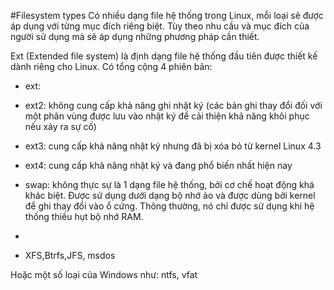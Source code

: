 #Filesystem types
Có nhiều dạng file hệ thống trong Linux, mỗi loại sẽ được áp dụng với từng mục đích riêng biệt. Tùy theo nhu cầu và mục đích của người sử dụng mà sẽ áp dụng những phương pháp cần thiết.

Ext (Extended file system) là định dạng file hệ thống đầu tiên được thiết kế dành riêng cho Linux. Có tổng cộng 4 phiên bản:
- ext:
- ext2: không cung cấp khả năng ghi nhật ký (các bản ghi thay đổi đối với một phân vùng được lưu vào nhật ký để cải thiện khả năng khôi phục nếu xảy ra sự cố)
- ext3: cung cấp khả năng nhật ký nhưng đã bị xóa bỏ từ kernel Linux 4.3
- ext4: cung cấp khả năng nhật ký và đang phổ biến nhất hiện nay

- swap: không thực sự là 1 dạng file hệ thống, bởi cơ chế hoạt động khá khác biệt. Được sử dụng dưới dạng bộ nhớ ảo và được dùng bởi kernel để ghi thay đổi vào ổ cứng. Thông thường, nó chỉ được sử dụng khi hệ thống thiếu hụt bộ nhớ RAM.
- 
- XFS,Btrfs,JFS, msdos

Hoặc một số loại của Windows như: ntfs, vfat


